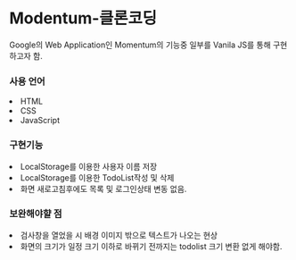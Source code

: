 # Modentum-클론코딩
Google의 Web Application인 Momentum의 기능중 일부를 Vanila JS를 통해 구현하고자 함. 

<h3>사용 언어</h3>
<li>HTML</li>
<li>CSS</li>
<li>JavaScript</li>

<h3>구현기능</h3>
<li>LocalStorage를 이용한 사용자 이름 저장</li>
<li>LocalStorage를 이용한 TodoList작성 및 삭제</li>
<li>화면 새로고침후에도 목록 및 로그인상태 변동 없음.</li>

<h3>보완해야햘 점</h3>
<li>검사창을 열었을 시 배경 이미지 밖으로 텍스트가 나오는 현상</li>
<li>화면의 크기가 일정 크기 이하로 바뀌기 전까지는 todolist 크기 변환 없게 해야함.</li> 
